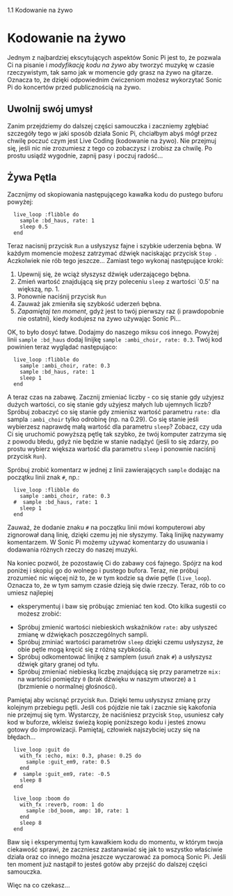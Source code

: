 1.1 Kodowanie na żywo

# Kodowanie na żywo

Jednym z najbardziej ekscytujących aspektów Sonic Pi jest to, że pozwala Ci na 
pisanie i *modyfikację kodu na żywo* aby tworzyć muzykę w czasie rzeczywistym, 
tak samo jak w momencie gdy grasz na żywo na gitarze. Oznacza to, że dzięki odpowiednim 
ćwiczeniom możesz wykorzytać Sonic Pi do koncertów przed publicznością na żywo.

## Uwolnij swój umysł

Zanim przejdziemy do dalszej części samouczka i zaczniemy zgłębiać szczegóły 
tego w jaki sposób działa Sonic Pi, chciałbym abyś mógł przez chwilę poczuć 
czym jest Live Coding (kodowanie na żywo). Nie przejmuj się, jeśli nic nie zrozumiesz 
z tego co zobaczysz i zrobisz za chwilę. Po prostu usiądź wygodnie, zapnij pasy 
i poczuj radość...

## Żywa Pętla

Zacznijmy od skopiowania następującego kawałka kodu do pustego buforu powyżej: 

```
  live_loop :flibble do
    sample :bd_haus, rate: 1
    sleep 0.5
  end
```

Teraz nacisnij przycisk `Run` a usłyszysz fajne i szybkie 
uderzenia bębna. W każdym momencie możesz zatrzymać dźwięk naciskając 
przycisk `Stop `. Aczkolwiek nie rób tego jeszcze... Zamiast tego wykonaj 
następujące kroki: 

1. Upewnij się, że wciąż słyszysz dźwięk uderzającego bębna.
2. Zmień wartość znajdującą się przy poleceniu `sleep` z wartości `0.5' na 
większą, np. 1.
3. Ponownie naciśnij przycisk `Run`
4. Zauważ jak zmieniła się szybkość uderzeń bębna.
5. *Zapamiętaj ten moment*, gdyż jest to twój pierwszy raz (i prawdopobnie 
  nie ostatni), kiedy kodujesz na żywo używając Sonic Pi...

OK, to było dosyć łatwe. Dodajmy do naszego miksu coś innego. Powyżej 
linii `sample :bd_haus` dodaj linijkę `sample :ambi_choir, rate: 0.3`. Twój kod 
powinien teraz wyglądać następująco:

```
  live_loop :flibble do
    sample :ambi_choir, rate: 0.3
    sample :bd_haus, rate: 1
    sleep 1
  end
```

A teraz czas na zabawę. Zacznij zmieniać liczby - co się stanie gdy użyjesz 
dużych wartości, co się stanie gdy użyjesz małych lub ujemnych liczb? 
Spróbuj zobaczyć co się stanie gdy zmienisz wartość parametru `rate:` dla 
sampla `:ambi_choir` tylko odrobinę (np. na 0.29). Co się stanie jeśli 
wybierzesz naprawdę małą wartość dla parametru `sleep`? Zobacz, czy uda Ci się 
uruchomić powyższą pętlę tak szybko, że twój komputer zatrzyma się z powodu błedu, 
gdyż nie będzie w stanie nadążyć (jeśli to się zdarzy, po prostu wybierz 
większa wartość dla parametru `sleep` i ponownie naciśnij przycisk `Run`).

Spróbuj zrobić komentarz w jednej z linii zawierających `sample` dodając na 
początku linii znak `#`, np.:

```
  live_loop :flibble do
    sample :ambi_choir, rate: 0.3
  #  sample :bd_haus, rate: 1
    sleep 1
  end
```

Zauważ, że dodanie znaku `#` na początku linii mówi komputerowi aby zignorował 
daną linię, dzięki czemu jej nie słyszymy. Taką linijkę nazywamy komentarzem. 
W Sonic Pi możemy używać komentarzy do usuwania i dodawania różnych rzeczy do 
naszej muzyki.

Na koniec pozwól, że pozostawię Ci do zabawy coś fajnego. Spójrz na kod poniżej 
i skopiuj go do wolnego i pustego bufora. Teraz, nie próbuj 
zrozumieć nic więcej niż to, że w tym kodzie są dwie pętle (`live_loop`). Oznacza to, 
że w tym samym czasie dzieją się dwie rzeczy. Teraz, rób to co umiesz najlepiej 
- eksperymentuj i baw się próbując zmieniać ten kod. Oto kilka sugestii 
co możesz zrobić:

* Spróbuj zmienić wartości niebieskich wskaźników `rate:` aby usłyszeć zmianę 
  w dźwiękach poszczególnych sampli.
* Spróbuj zminiać wartości parametrów `sleep` dzięki czemu usłyszysz, że obie 
  pętle mogą kręcić się z różną szybkością.
* Spróbuj odkomentować linijkę z samplem (usuń znak `#`) a usłyszysz dźwięk 
  gitary granej od tyłu.
* Spróbuj zmieniać niebieską liczbę znajdującą się przy parametrze `mix:` 
  na wartości pomiędzy `0` (brak dźwięku w naszym utworze) a `1` (brzmienie 
  o normalnej głośności).

Pamiętaj aby wcisnąć przycisk `Run`. Dzięki temu usłyszysz zmianę przy kolejnym 
przebiegu pętli. Jeśli coś pójdzie nie tak i zacznie się kakofonia nie przejmuj 
się tym. Wystarczy, że naciśniesz przycisk `Stop`, usuniesz cały kod w buforze, 
wkleisz świeżą kopię poniższego kodu i jesteś znowu gotowy do improwizacji. Pamiętaj, 
człowiek najszybciej uczy się na błędach...

```
  live_loop :guit do
    with_fx :echo, mix: 0.3, phase: 0.25 do
      sample :guit_em9, rate: 0.5
    end
  #  sample :guit_em9, rate: -0.5
    sleep 8
  end
  
  live_loop :boom do
    with_fx :reverb, room: 1 do
      sample :bd_boom, amp: 10, rate: 1
    end
    sleep 8
  end
```

Baw się i eksperymentuj tym kawałkiem kodu do momentu, w którym twoja ciekawość 
sprawi, że zaczniesz zastanawiać się jak to wszystko właściwie działa 
oraz co innego można jeszcze wyczarować za pomocą Sonic Pi. Jeśli ten moment 
już nastąpił to jesteś gotów aby przejść do dalszej części samouczka.

Więc na co czekasz...
